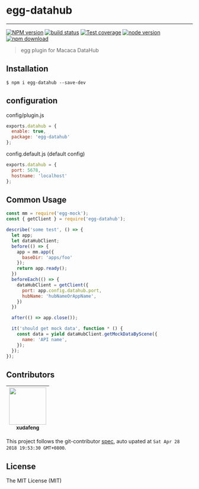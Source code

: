 # egg-datahub

---

[![NPM version][npm-image]][npm-url]
[![build status][travis-image]][travis-url]
[![Test coverage][coveralls-image]][coveralls-url]
[![node version][node-image]][node-url]
[![npm download][download-image]][download-url]

[npm-image]: https://img.shields.io/npm/v/egg-datahub.svg?style=flat-square
[npm-url]: https://npmjs.org/package/egg-datahub
[travis-image]: https://img.shields.io/travis/macacajs/egg-datahub.svg?style=flat-square
[travis-url]: https://travis-ci.org/macacajs/egg-datahub
[coveralls-image]: https://img.shields.io/codecov/c/github/macacajs/egg-datahub.svg?style=flat-square
[coveralls-url]: https://codecov.io/gh/macacajs/egg-datahub
[node-image]: https://img.shields.io/badge/node.js-%3E=_8-green.svg?style=flat-square
[node-url]: http://nodejs.org/download/
[download-image]: https://img.shields.io/npm/dm/egg-datahub.svg?style=flat-square
[download-url]: https://npmjs.org/package/egg-datahub

> egg plugin for Macaca DataHub

## Installation

```
$ npm i egg-datahub --save-dev
```

## configuration

config/plugin.js

```javascript
exports.datahub = {
  enable: true,
  package: 'egg-datahub'
};
```

config.default.js (default config)

```javascript
exports.datahub = {
  port: 5678,
  hostname: 'localhost'
};
```

## Common Usage

```javascript
const mm = require('egg-mock');
const { getClient } = require('egg-datahub');

describe('some test', () => {
  let app;
  let dataHubClient;
  before(() => {
    app = mm.app({
      baseDir: 'apps/foo'
    });
    return app.ready();
  })
  beforeEach(() => {
    dataHubClient = getClient({
      port: app.config.datahub.port,
      hubName: 'hubNameOrAppName',
    })
  })

  after(() => app.close());

  it('should get mock data', function * () {
    const data = yield dataHubClient.getMockDataByScene({
      name: 'API name',
    });
  });
});
```

<!-- GITCONTRIBUTOR_START -->

## Contributors

|[<img src="https://avatars1.githubusercontent.com/u/1011681?v=4" width="100px;"/><br/><sub><b>xudafeng</b></sub>](https://github.com/xudafeng)<br/>
| :---: |


This project follows the git-contributor [spec](https://github.com/xudafeng/git-contributor), auto upated at `Sat Apr 28 2018 19:53:30 GMT+0800`.

<!-- GITCONTRIBUTOR_END -->

## License

The MIT License (MIT)
